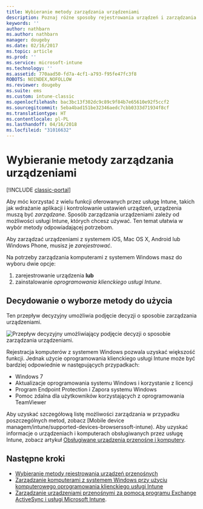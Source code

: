 ```yaml
---
title: Wybieranie metody zarządzania urządzeniami
description: Poznaj różne sposoby rejestrowania urządzeń i zarządzania nimi.
keywords: ''
author: nathbarn
ms.author: nathbarn
manager: dougeby
ms.date: 02/16/2017
ms.topic: article
ms.prod: ''
ms.service: microsoft-intune
ms.technology: ''
ms.assetid: 770aad50-fd7a-4cf1-a793-f95fe47fc3f8
ROBOTS: NOINDEX,NOFOLLOW
ms.reviewer: dougeby
ms.suite: ems
ms.custom: intune-classic
ms.openlocfilehash: bac3bc13f302dc9c89c9f84b7e65610e92f5ccf2
ms.sourcegitcommit: 5eba4bad151be32346aedc7cbb0333d71934f8cf
ms.translationtype: HT
ms.contentlocale: pl-PL
ms.lasthandoff: 04/16/2018
ms.locfileid: "31016632"
---
```

# <a name="choose-how-to-manage-devices"></a>Wybieranie metody zarządzania urządzeniami

[!INCLUDE [classic-portal](../includes/classic-portal.md)]

Aby móc korzystać z wielu funkcji oferowanych przez usługę Intune, takich jak wdrażanie aplikacji i kontrolowanie ustawień urządzeń, urządzenia muszą być *zarządzane*. Sposób zarządzania urządzeniami zależy od możliwości usługi Intune, których chcesz używać. Ten temat ułatwia w wybór metody odpowiadającej potrzebom.

Aby zarządzać urządzeniami z systemem iOS, Mac OS X, Android lub Windows Phone, musisz je *zarejestrować*.

Na potrzeby zarządzania komputerami z systemem Windows masz do wyboru dwie opcje:

1. zarejestrowanie urządzenia **lub**
2. zainstalowanie *oprogramowania klienckiego usługi Intune*.

## <a name="decide-which-method-to-use"></a>Decydowanie o wyborze metody do użycia
Ten przepływ decyzyjny umożliwia podjęcie decyzji o sposobie zarządzania urządzeniami.

![Przepływ decyzyjny umożliwiający podjęcie decyzji o sposobie zarządzania urządzeniami.](./media/choose-manage-method.png)

Rejestracja komputerów z systemem Windows pozwala uzyskać większość funkcji. Jednak użycie oprogramowania klienckiego usługi Intune może być bardziej odpowiednie w następujących przypadkach:

- Windows 7
- Aktualizacje oprogramowania systemu Windows i korzystanie z licencji
- Program Endpoint Protection i Zapora systemu Windows
- Pomoc zdalna dla użytkowników korzystających z oprogramowania TeamViewer

Aby uzyskać szczegółową listę możliwości zarządzania w przypadku poszczególnych metod, zobacz [Mobile device managem/intune/supported-devices-browserssoft-intune).
Aby uzyskać informacje o urządzeniach i komputerach obsługiwanych przez usługę Intune, zobacz artykuł [Obsługiwane urządzenia przenośne i komputery](/intune/supported-devices-browsers#intune-supported-devices).

## <a name="next-steps"></a>Następne kroki

- [Wybieranie metody rejestrowania urządzeń przenośnych](/intune-classic/get-started/choose-how-to-enroll-devices1)
- [Zarządzanie komputerami z systemem Windows przy użyciu komputerowego oprogramowania klienckiego usługi Intune](/intune-classic/deploy-use/manage-windows-pcs-with-microsoft-intune)
- [Zarządzanie urządzeniami przenośnymi za pomocą programu Exchange ActiveSync i usługi Microsoft Intune](/intune-classic/deploy-use/mobile-device-management-with-exchange-activesync-and-microsoft-intune).
